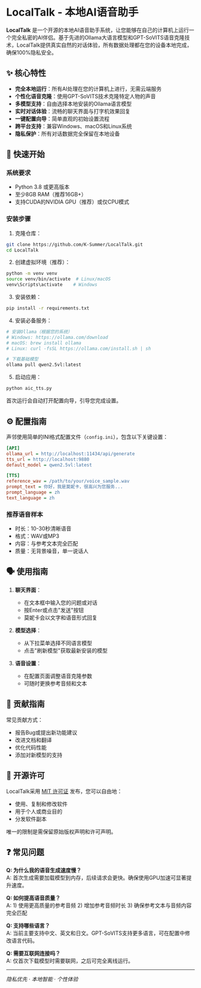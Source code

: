 # LocalTalk - 本地AI语音助手

**LocalTalk** 是一个开源的本地AI语音助手系统，让您能够在自己的计算机上运行一个完全私密的AI伴侣。基于先进的Ollama大语言模型和GPT-SoVITS语音克隆技术，LocalTalk提供真实自然的对话体验，所有数据处理都在您的设备本地完成，确保100%隐私安全。

## ✨ 核心特性

- **完全本地运行**：所有AI处理在您的计算机上进行，无需云端服务
- **个性化语音克隆**：使用GPT-SoVITS技术克隆特定人物的声音
- **多模型支持**：自由选择本地安装的Ollama语言模型
- **实时对话体验**：流畅的聊天界面与打字机效果回复
- **一键配置向导**：简单直观的初始设置流程
- **跨平台支持**：兼容Windows、macOS和Linux系统
- **隐私保护**：所有对话数据完全保留在本地设备

## 🚀 快速开始

### 系统要求
- Python 3.8 或更高版本
- 至少8GB RAM（推荐16GB+）
- 支持CUDA的NVIDIA GPU（推荐）或仅CPU模式

### 安装步骤

1. 克隆仓库：
```bash
git clone https://github.com/K-Summer/LocalTalk.git
cd LocalTalk
```

2. 创建虚拟环境（推荐）：
```bash
python -m venv venv
source venv/bin/activate  # Linux/macOS
venv\Scripts\activate    # Windows
```

3. 安装依赖：
```bash
pip install -r requirements.txt
```

4. 安装必备服务：
```bash
# 安装Ollama（根据您的系统）
# Windows: https://ollama.com/download
# macOS: brew install ollama
# Linux: curl -fsSL https://ollama.com/install.sh | sh

# 下载基础模型
ollama pull qwen2.5vl:latest
```

5. 启动应用：
```bash
python aic_tts.py
```

首次运行会自动打开配置向导，引导您完成设置。

## ⚙️ 配置指南

声邻使用简单的INI格式配置文件（`config.ini`），包含以下关键设置：

```ini
[API]
ollama_url = http://localhost:11434/api/generate
tts_url = http://localhost:9880
default_model = qwen2.5vl:latest

[TTS]
reference_wav = /path/to/your/voice_sample.wav
prompt_text = 你好，我是莫妮卡，很高兴为您服务...
prompt_language = zh
text_language = zh
```

### 推荐语音样本
- 时长：10-30秒清晰语音
- 格式：WAV或MP3
- 内容：与参考文本完全匹配
- 质量：无背景噪音，单一说话人

## 🗣️ 使用指南

1. **聊天界面**：
   - 在文本框中输入您的问题或对话
   - 按Enter或点击"发送"按钮
   - 莫妮卡会以文字和语音形式回复

2. **模型选择**：
   - 从下拉菜单选择不同语言模型
   - 点击"刷新模型"获取最新安装的模型

3. **语音设置**：
   - 在配置页面调整语音克隆参数
   - 可随时更换参考音频和文本


## 🤝 贡献指南


常见贡献方式：
- 报告Bug或提出新功能建议
- 改进文档和翻译
- 优化代码性能
- 添加对新模型的支持

## 📜 开源许可

LocalTalk采用 [MIT 许可证](LICENSE) 发布，您可以自由地：
- 使用、复制和修改软件
- 用于个人或商业目的
- 分发软件副本

唯一的限制是需保留原始版权声明和许可声明。

## ❓ 常见问题

**Q: 为什么我的语音生成速度慢？**  
A: 首次生成需要加载模型到内存，后续请求会更快。确保使用GPU加速可显著提升速度。

**Q: 如何提高语音质量？**  
A: 1) 使用更高质量的参考音频 2) 增加参考音频时长 3) 确保参考文本与音频内容完全匹配

**Q: 支持哪些语言？**  
A: 当前主要支持中文、英文和日文。GPT-SoVITS支持更多语言，可在配置中修改语言代码。

**Q: 需要互联网连接吗？**  
A: 仅首次下载模型时需要联网，之后可完全离线运行。

---
  
*隐私优先 · 本地智能 · 个性体验*